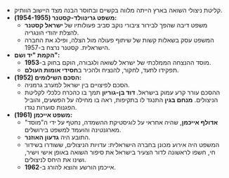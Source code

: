 - קליטת ניצולי השואה בארץ הייתה מלווה בקשיים ובחוסר הבנה מצד היישוב הוותיק.
- **משפט גרינוולד-קסטנר (1954-1955):**
  - משפט דיבה שהפך לבירור ציבורי נוקב סביב פעולותיו של **ישראל קסטנר** להצלת יהודי הונגריה.
  - המשפט עסק בשאלות קשות של שיתוף פעולה מול הצלה, ופילג את החברה הישראלית. קסטנר נרצח ב-1957.
- **הקמת "יד ושם":**
  - מוסד ההנצחה הממלכתי של ישראל לשואה ולגבורה, הוקם בחוק ב-**1953**.
  - תפקידו לתעד, לחקור, להנציח ולהכיר ב**חסידי אומות העולם**.
- **הסכם השילומים (1952):**
  - הסכם לפיצויים בין ישראל למערב גרמניה.
  - ההסכם עורר קרע עמוק בישראל. **דוד בן-גוריון** תמך בו כהכרח כלכלי לקליטת הניצולים. **מנחם בגין** התנגד לו בתקיפות, ראה בו מחילה על הפשעים, והוביל הפגנות סוערות נגדו.
- **משפט אייכמן (1961):**
  - **אדולף אייכמן**, שהיה אחראי על לוגיסטיקת ההשמדה, נחטף על ידי ה"מוסד" מארגנטינה והועמד למשפט בירושלים.
  - התובע היה **גדעון האוזנר**.
  - המשפט היה אירוע מכונן בחברה הישראלית: עדויות הניצולים, ששודרו בשידור חי, חשפו לראשונה לדור הצעיר בישראל את סיפור השואה באופן אישי וישיר, ושינו את היחס לניצולים.
  - אייכמן הורשע והוצא להורג ב-**1962**.
